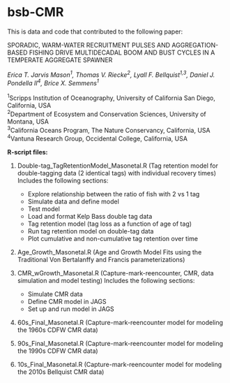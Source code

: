 # bsb-CMR

This is data and code that contributed to the following paper:

SPORADIC, WARM-WATER RECRUITMENT PULSES AND AGGREGATION-BASED FISHING DRIVE MULTIDECADAL BOOM AND BUST CYCLES IN A TEMPERATE AGGREGATE SPAWNER 

*Erica T. Jarvis Mason<sup>1</sup>, Thomas V. Riecke<sup>2</sup>, Lyall F. Bellquist<sup>1,3</sup>, Daniel J. Pondella II<sup>4</sup>, Brice X. Semmens<sup>1</sup>*

<sup>1</sup>Scripps Institution of Oceanography, University of California San Diego, California, USA  
<sup>2</sup>Department of Ecosystem and Conservation Sciences, University of Montana, USA  
<sup>3</sup>California Oceans Program, The Nature Conservancy, California, USA  
<sup>4</sup>Vantuna Research Group, Occidental College, California, USA

**R-script files:**

1. Double-tag_TagRetentionModel_Masonetal.R (Tag retention model for double-tagging data (2 identical tags) with individual recovery times) Includes the following sections:
   - Explore relationship between the ratio of fish with 2 vs 1 tag
   - Simulate data and define model
   - Test model
   - Load and format Kelp Bass double tag data
   - Tag retention model (tag loss as a function of age of tag)
   - Run tag retention model on double-tag data
   - Plot cumulative and non-cumulative tag retention over time

2. Age_Growth_Masonetal.R (Age and Growth Model Fits using the Traditional Von Bertalanffy and Francis parameterizations)

3. CMR_wGrowth_Masonetal.R (Capture-mark-reencounter, CMR, data simulation and model testing) Includes the following sections:
   - Simulate CMR data
   - Define CMR model in JAGS
   - Set up and run model in JAGS

4. 60s_Final_Masonetal.R (Capture-mark-reencounter model for modeling the 1960s CDFW CMR data)

5. 90s_Final_Masonetal.R (Capture-mark-reencounter model for modeling the 1990s CDFW CMR data)

6. 10s_Final_Masonetal.R (Capture-mark-reencounter model for modeling the 2010s Bellquist CMR data)


